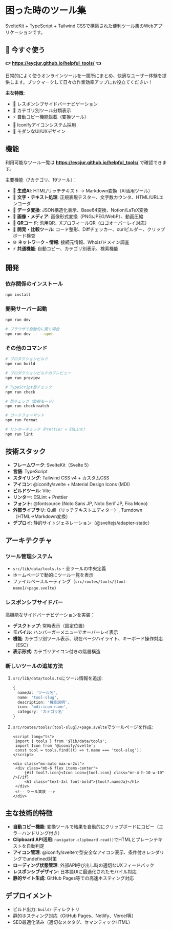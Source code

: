 # 困った時のツール集

SvelteKit + TypeScript + Tailwind CSSで構築された便利ツール集のWebアプリケーションです。

## 🚀 今すぐ使う

**👉 https://eycjur.github.io/helpful_tools/ 👈**

日常的によく使うオンラインツールを一箇所にまとめ、快適なユーザー体験を提供します。ブックマークして日々の作業効率アップにお役立てください！

**主な特徴:**

- 📱 レスポンシブサイドバーナビゲーション
- 📂 カテゴリ別ツール分類表示
- ⚡ 自動コピー機能搭載（変換ツール）
- 🎨 Iconifyアイコンシステム採用
- 🌟 モダンなUI/UXデザイン

## 機能

利用可能なツール一覧は **https://eycjur.github.io/helpful_tools/** で確認できます。

主要機能（7カテゴリ、19ツール）：

- 🤖 **生成AI**: HTML/リッチテキスト → Markdown変換（AI活用ツール）
- 📝 **文字・テキスト処理**: 正規表現テスター、文字数カウンタ、HTML/URLエンコーダ
- 🔄 **データ変換**: JSON構造化表示、Base64変換、Notion/LaTeX変換
- 🎨 **画像・メディア**: 画像形式変換（PNG/JPEG/WebP）、動画圧縮
- 📱 **QRコード**: 汎用QR、XプロフィールQR（ロゴオーバーレイ対応）
- 🔧 **開発・比較ツール**: コード整形、Diffチェッカー、curlビルダー、クリップボード検査
- 🌐 **ネットワーク・情報**: 接続元情報、Whois/ドメイン調査
- ⚡ **共通機能**: 自動コピー、カテゴリ別表示、検索機能

## 開発

### 依存関係のインストール

```bash
npm install
```

### 開発サーバー起動

```bash
npm run dev

# ブラウザで自動的に開く場合
npm run dev -- --open
```

### その他のコマンド

```bash
# プロダクションビルド
npm run build

# プロダクションビルドのプレビュー
npm run preview

# TypeScript型チェック
npm run check

# 型チェック（監視モード）
npm run check:watch

# コードフォーマット
npm run format

# リンターチェック（Prettier + ESLint）
npm run lint
```

## 技術スタック

- **フレームワーク**: SvelteKit（Svelte 5）
- **言語**: TypeScript
- **スタイリング**: Tailwind CSS v4 + カスタムCSS
- **アイコン**: @iconify/svelte + Material Design Icons (MDI)
- **ビルドツール**: Vite
- **リンター**: ESLint + Prettier
- **フォント**: @fontsource (Noto Sans JP, Noto Serif JP, Fira Mono)
- **外部ライブラリ**: Quill（リッチテキストエディター）, Turndown（HTML→Markdown変換）
- **デプロイ**: 静的サイトジェネレーション（@sveltejs/adapter-static）

## アーキテクチャ

### ツール管理システム

- `src/lib/data/tools.ts` - 全ツールの中央定義
- ホームページで動的にツール一覧を表示
- ファイルベースルーティング（`src/routes/tools/[tool-name]/+page.svelte`）

### レスポンシブサイドバー

高機能なサイドバーナビゲーションを実装：

- **デスクトップ**: 常時表示（固定位置）
- **モバイル**: ハンバーガーメニューでオーバーレイ表示
- **機能**: カテゴリ別ツール表示、現在ページハイライト、キーボード操作対応（ESC）
- **表示形式**: カテゴリアイコン付きの階層構造

### 新しいツールの追加方法

1. `src/lib/data/tools.ts`にツール情報を追加:

   ```typescript
   {
     nameJa: 'ツール名',
     name: 'tool-slug',
     description: '機能説明',
     icon: 'mdi:icon-name',
     category: 'カテゴリ名'
   }
   ```

2. `src/routes/tools/[tool-slug]/+page.svelte`でツールページを作成:

   ```svelte
   <script lang="ts">
   	import { tools } from '$lib/data/tools';
   	import Icon from '@iconify/svelte';
   	const tool = tools.find((t) => t.name === 'tool-slug');
   </script>

   <div class="mx-auto max-w-2xl">
   	<div class="mb-6 flex items-center">
   		{#if tool?.icon}<Icon icon={tool.icon} class="mr-4 h-10 w-10" />{/if}
   		<h1 class="text-3xl font-bold">{tool?.nameJa}</h1>
   	</div>
   	<!-- ツール実装 -->
   </div>
   ```

## 主な技術的特徴

- **自動コピー機能**: 変換ツールで結果を自動的にクリップボードにコピー（エラーハンドリング付き）
- **Clipboard API活用**: `navigator.clipboard.read()`でHTMLとプレーンテキストを自動判定
- **アイコン管理**: @iconify/svelteで型安全なアイコン表示、条件付きレンダリングでundefined対策
- **ローディング状態管理**: 外部API呼び出し時の適切なUXフィードバック
- **レスポンシブデザイン**: 日本語UIに最適化されたモバイル対応
- **静的サイト生成**: GitHub Pages等での高速ホスティング対応

## デプロイメント

- ビルド出力: `build/` ディレクトリ
- 静的ホスティング対応（GitHub Pages、Netlify、Vercel等）
- SEO最適化済み（適切なメタタグ、セマンティックHTML）
